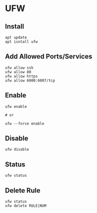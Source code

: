 <!-- TITLE: UFW -->
<!-- SUBTITLE: How to setup UFW Firewall -->

# UFW

## Install
```
apt update
apt isntall ufw
```

## Add Allowed Ports/Services
```
ufw allow ssh
ufw allow 80
ufw allow https
ufw allow 6000:6007/tcp
```

## Enable
```
ufw enable

# or

ufw --force enable
```

## Disable
```
ufw disable
```

## Status
```
ufw status
```

## Delete Rule
```
ufw status
ufw delete RULE|NUM
```